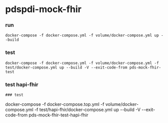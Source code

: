 # pdspdi-mock-fhir

### run

```
docker-compose -f docker-compose.yml -f volume/docker-compose.yml up --build
```

### test
```
docker-compose -f docker-compose.yml -f volume/docker-compose.yml -f test/docker-compose.yml up --build -V --exit-code-from pds-mock-fhir-test
```
### test hapi-fhir
```
### test
```
docker-compose -f docker-compose.top.yml -f volume/docker-compose.yml -f test/hapi-fhir/docker-compose.yml up --build -V --exit-code-from pds-mock-fhir-test-hapi-fhir
```

